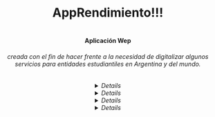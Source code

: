 <body align="center">
<h1 >AppRendimiento!!!<h1>

<h4>Aplicación Wep<h4><h6> creada con el fin de hacer frente a la necesidad de digitalizar algunos servicios para entidades estudiantiles en Argentina y del mundo.<h6>

<details hide>
    <sumary>Objetivos</sumary>
    <code></code>
</details>

<details hide>Participantes
    <sumary></sumary>
    <code></code>
</details>

<details hide>
    <sumary></sumary>
    <code></code>
</details>

<details hide>
    <sumary>Ultimas aportaciones</sumary>
    <code>
        <p>- [isaacfloresv/RecordSchool](https://github.com/isaacfloresv/RecordSchool) ![Last commit](https://img.shields.io/github/last-commit/isaacfloresv/RecordSchool?style=flat-square)</p>
    </code>
    
</details>
<body>
